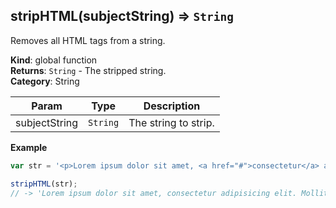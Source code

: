 <a name="stripHTML"></a>

## stripHTML(subjectString) ⇒ <code>String</code>
Removes all HTML tags from a string.

**Kind**: global function  
**Returns**: <code>String</code> - The stripped string.  
**Category**: String  

| Param | Type | Description |
| --- | --- | --- |
| subjectString | <code>String</code> | The string to strip. |

**Example**  
```js
var str = '<p>Lorem ipsum dolor sit amet, <a href="#">consectetur</a> adipisicing elit.<br/> <span class="mollitia">Mollitia</span> quos dicta, doloremque veritatis.</p>';

stripHTML(str);
// -> 'Lorem ipsum dolor sit amet, consectetur adipisicing elit. Mollitia quos dicta, doloremque veritatis.'
```
